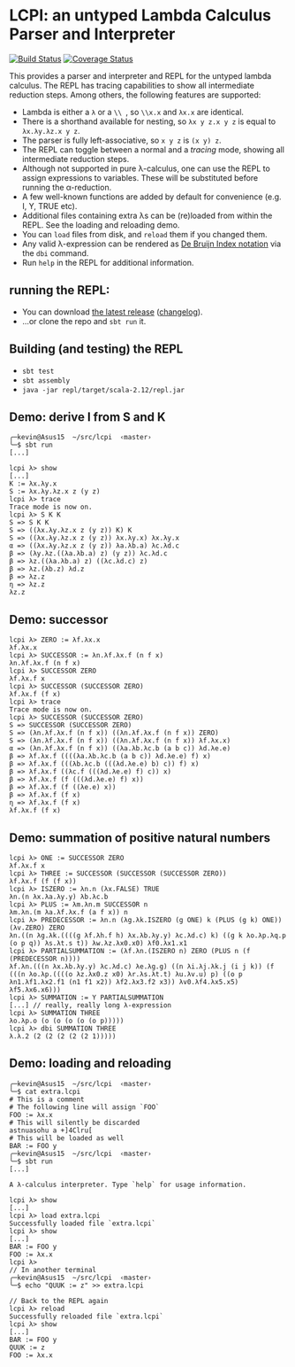 # LCPI: an untyped Lambda Calculus Parser and Interpreter

[![Build Status](https://travis-ci.org/kevinvandervlist/lcpi.svg?branch=master)](https://travis-ci.org/kevinvandervlist/lcpi)
[![Coverage Status](https://coveralls.io/repos/github/kevinvandervlist/lcpi/badge.svg)](https://coveralls.io/github/kevinvandervlist/lcpi)

This provides a parser and interpreter and REPL for the untyped lambda calculus. 
The REPL has tracing capabilities to show all intermediate reduction steps.
Among others, the following features are supported:

* Lambda is either a `λ` or a `\\ `, so `\\x.x` and `λx.x` are identical.
* There is a shorthand available for nesting, so `λx y z.x y z` is equal to `λx.λy.λz.x y z`.
* The parser is fully left-associative, so `x y z` is `(x y) z`.
* The REPL can toggle between a normal and a *tracing* mode, showing all intermediate reduction steps.
* Although not supported in pure λ-calculus, one can use the REPL to assign expressions to variables. These will be substituted before running the α-reduction.
* A few well-known functions are added by default for convenience (e.g. I, Y, TRUE etc).
* Additional files containing extra λs can be (re)loaded from within the REPL. See the loading and reloading demo.
* You can `load` files from disk, and `reload` them if you changed them.
* Any valid λ-expression can be rendered as [De Bruijn Index notation](https://en.wikipedia.org/wiki/De_Bruijn_index) via the `dbi` command.
* Run `help` in the REPL for additional information.

## running the REPL:
* You can download [the latest release](https://github.com/kevinvandervlist/lcpi/releases/latest) ([changelog](https://github.com/kevinvandervlist/lcpi/blob/master/CHANGELOG.md)).
* ...or clone the repo and `sbt run` it.

## Building (and testing) the REPL
* `sbt test`
* `sbt assembly`
* `java -jar repl/target/scala-2.12/repl.jar`

## Demo: derive I from S and K

```
╭─kevin@Asus15  ~/src/lcpi  ‹master›
╰─$ sbt run
[...]

lcpi λ> show
[...]
K := λx.λy.x
S := λx.λy.λz.x z (y z)
lcpi λ> trace
Trace mode is now on.
lcpi λ> S K K
S => S K K
S => ((λx.λy.λz.x z (y z)) K) K
S => ((λx.λy.λz.x z (y z)) λx.λy.x) λx.λy.x
α => ((λx.λy.λz.x z (y z)) λa.λb.a) λc.λd.c
β => (λy.λz.((λa.λb.a) z) (y z)) λc.λd.c
β => λz.((λa.λb.a) z) ((λc.λd.c) z)
β => λz.(λb.z) λd.z
β => λz.z
η => λz.z
λz.z
```

## Demo: successor

```
lcpi λ> ZERO := λf.λx.x
λf.λx.x
lcpi λ> SUCCESSOR := λn.λf.λx.f (n f x)
λn.λf.λx.f (n f x)
lcpi λ> SUCCESSOR ZERO
λf.λx.f x
lcpi λ> SUCCESSOR (SUCCESSOR ZERO)
λf.λx.f (f x)
lcpi λ> trace
Trace mode is now on.
lcpi λ> SUCCESSOR (SUCCESSOR ZERO)
S => SUCCESSOR (SUCCESSOR ZERO)
S => (λn.λf.λx.f (n f x)) ((λn.λf.λx.f (n f x)) ZERO)
S => (λn.λf.λx.f (n f x)) ((λn.λf.λx.f (n f x)) λf.λx.x)
α => (λn.λf.λx.f (n f x)) ((λa.λb.λc.b (a b c)) λd.λe.e)
β => λf.λx.f ((((λa.λb.λc.b (a b c)) λd.λe.e) f) x)
β => λf.λx.f (((λb.λc.b (((λd.λe.e) b) c)) f) x)
β => λf.λx.f ((λc.f (((λd.λe.e) f) c)) x)
β => λf.λx.f (f (((λd.λe.e) f) x))
β => λf.λx.f (f ((λe.e) x))
β => λf.λx.f (f x)
η => λf.λx.f (f x)
λf.λx.f (f x)
```

## Demo: summation of positive natural numbers
```
lcpi λ> ONE := SUCCESSOR ZERO
λf.λx.f x
lcpi λ> THREE := SUCCESSOR (SUCCESSOR (SUCCESSOR ZERO))
λf.λx.f (f (f x))
lcpi λ> ISZERO := λn.n (λx.FALSE) TRUE
λn.(n λx.λa.λy.y) λb.λc.b
lcpi λ> PLUS := λm.λn.m SUCCESSOR n
λm.λn.(m λa.λf.λx.f (a f x)) n
lcpi λ> PREDECESSOR := λn.n (λg.λk.ISZERO (g ONE) k (PLUS (g k) ONE)) (λv.ZERO) ZERO
λn.((n λg.λk.((((g λf.λh.f h) λx.λb.λy.y) λc.λd.c) k) ((g k λo.λp.λq.p (o p q)) λs.λt.s t)) λw.λz.λx0.x0) λf0.λx1.x1
lcpi λ> PARTIALSUMMATION := (λf.λn.(ISZERO n) ZERO (PLUS n (f (PREDECESSOR n))))
λf.λn.(((n λx.λb.λy.y) λc.λd.c) λe.λg.g) ((n λi.λj.λk.j (i j k)) (f (((n λo.λp.((((o λz.λx0.z x0) λr.λs.λt.t) λu.λv.u) p) ((o p λn1.λf1.λx2.f1 (n1 f1 x2)) λf2.λx3.f2 x3)) λv0.λf4.λx5.x5) λf5.λx6.x6)))
lcpi λ> SUMMATION := Y PARTIALSUMMATION 
[...] // really, really long λ-expression
lcpi λ> SUMMATION THREE
λo.λp.o (o (o (o (o (o p)))))
lcpi λ> dbi SUMMATION THREE
λ.λ.2 (2 (2 (2 (2 (2 1)))))
```

## Demo: loading and reloading
```
╭─kevin@Asus15  ~/src/lcpi  ‹master› 
╰─$ cat extra.lcpi 
# This is a comment
# The following line will assign `FOO`
FOO := λx.x
# This will silently be discarded
astnuasohu a +]4Clru[
# This will be loaded as well
BAR := FOO y
╭─kevin@Asus15  ~/src/lcpi  ‹master› 
╰─$ sbt run       
[...]

A λ-calculus interpreter. Type `help` for usage information.
    
lcpi λ> show
[...]
lcpi λ> load extra.lcpi
Successfully loaded file `extra.lcpi`
lcpi λ> show
[...]
BAR := FOO y
FOO := λx.x
lcpi λ>
// In another terminal
╭─kevin@Asus15  ~/src/lcpi  ‹master› 
╰─$ echo "QUUK := z" >> extra.lcpi 

// Back to the REPL again
lcpi λ> reload
Successfully reloaded file `extra.lcpi`
lcpi λ> show
[...]
BAR := FOO y
QUUK := z
FOO := λx.x
```
